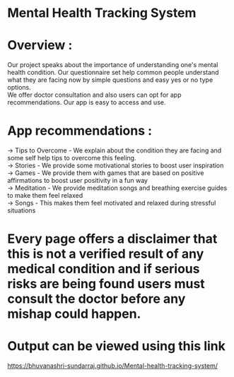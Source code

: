 # Mental Health Tracking System
# Overview :
Our project speaks about the importance of understanding one's mental health condition. Our questionnaire set help common people understand what they are facing now by simple questions and easy yes or no type options.
<br>
We offer doctor consultation and also users can opt for app recommendations. Our app is easy to access and use.
# App recommendations :
-> Tips to Overcome - We explain about the condition they are facing and some self help tips to overcome this feeling.<br>
-> Stories - We provide some motivational stories to boost user inspiration<br>
-> Games - We provide them with games that are based on positive affirmations to boost user positivity in a fun way<br>
-> Meditation - We provide meditation songs and breathing exercise guides to make them feel relaxed<br>
-> Songs - This makes them feel motivated and relaxed during stressful situations<br>
# Every page offers a disclaimer that this is not a verified result of any medical condition and if serious risks are being found users must consult the doctor before any mishap could happen.

# Output can be viewed using this link
https://bhuvanashri-sundarraj.github.io/Mental-health-tracking-system/
